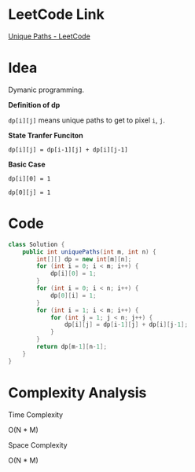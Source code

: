 # LeetCode Link

[Unique Paths - LeetCode](https://leetcode.com/problems/unique-paths/)

# Idea

Dymanic programming.

**Definition of dp**

`dp[i][j]` means unique paths to get to pixel `i`, `j`.

**State Tranfer Funciton**

`dp[i][j] = dp[i-1][j] + dp[i][j-1]`

**Basic Case**

`dp[i][0] = 1`

`dp[0][j] = 1`

# Code

```java
class Solution {
    public int uniquePaths(int m, int n) {
        int[][] dp = new int[m][n];
        for (int i = 0; i < m; i++) {
            dp[i][0] = 1;
        }
        for (int i = 0; i < n; i++) {
            dp[0][i] = 1;
        }
        for (int i = 1; i < m; i++) {
            for (int j = 1; j < n; j++) {
                dp[i][j] = dp[i-1][j] + dp[i][j-1];
            }
        }
        return dp[m-1][n-1];
    }
}
```

# Complexity Analysis

Time Complexity

O(N \* M)

Space Complexity

O(N \* M)
